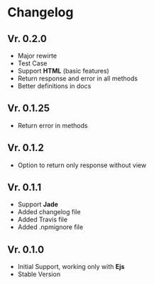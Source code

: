 # Changelog

## Vr. 0.2.0

- Major rewirte
- Test Case
- Support **HTML** (basic features)
- Return response and error in all methods
- Better definitions in docs

## Vr. 0.1.25

- Return error in methods

## Vr. 0.1.2

- Option to return only response without view

## Vr. 0.1.1

- Support **Jade**
- Added changelog file
- Added Travis file
- Added .npmignore file

## Vr. 0.1.0

- Initial Support, working only with **Ejs**
- Stable Version
